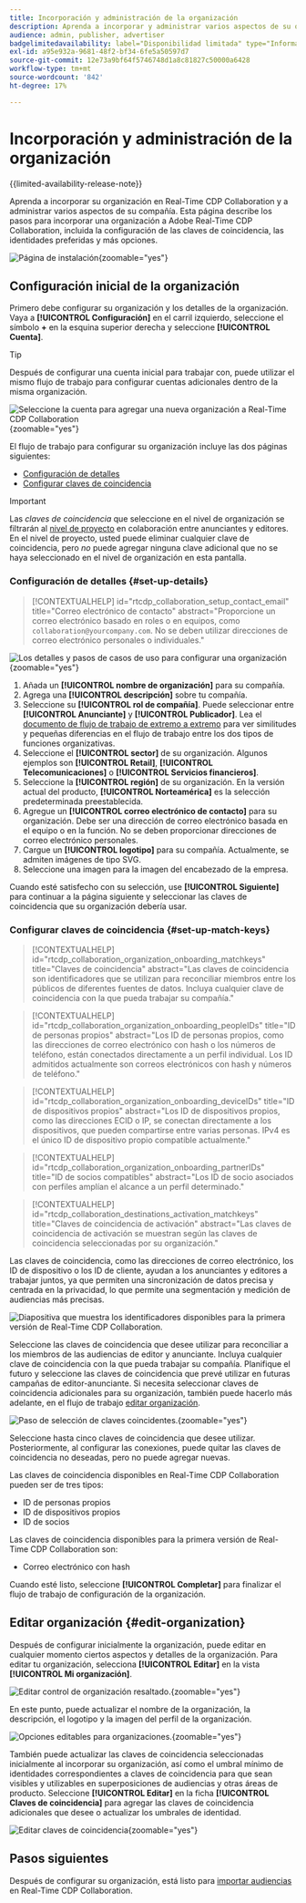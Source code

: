 ```yaml
---
title: Incorporación y administración de la organización
description: Aprenda a incorporar y administrar varios aspectos de su organización en Real-Time CDP Collaboration
audience: admin, publisher, advertiser
badgelimitedavailability: label="Disponibilidad limitada" type="Informative" url="https://helpx.adobe.com/legal/product-descriptions/real-time-customer-data-platform-collaboration.html newtab=true"
exl-id: a95e932a-9681-48f2-bf34-6fe5a50597d7
source-git-commit: 12e73a9bf64f5746748d1a8c81827c50000a6428
workflow-type: tm+mt
source-wordcount: '842'
ht-degree: 17%

---
```


# Incorporación y administración de la organización

{{limited-availability-release-note}}

Aprenda a incorporar su organización en Real-Time CDP Collaboration y a administrar varios aspectos de su compañía. Esta página describe los pasos para incorporar una organización a Adobe Real-Time CDP Collaboration, incluida la configuración de las claves de coincidencia, las identidades preferidas y más opciones.

![Página de instalación](/help/assets/setup/manage-organization/my-organization.png){zoomable="yes"}

## Configuración inicial de la organización

Primero debe configurar su organización y los detalles de la organización. Vaya a **[!UICONTROL Configuración]** en el carril izquierdo, seleccione el símbolo **+** en la esquina superior derecha y seleccione **[!UICONTROL Cuenta]**.

>[!TIP]
>
>Después de configurar una cuenta inicial para trabajar con, puede utilizar el mismo flujo de trabajo para configurar cuentas adicionales dentro de la misma organización.

![Seleccione la cuenta para agregar una nueva organización a Real-Time CDP Collaboration](/help/assets/setup/manage-organization/add-new-account.png){zoomable="yes"}

El flujo de trabajo para configurar su organización incluye las dos páginas siguientes:

* [Configuración de detalles](#set-up-details)
* [Configurar claves de coincidencia](#set-up-match-keys)

>[!IMPORTANT]
>
>Las *claves de coincidencia* que seleccione en el nivel de organización se filtrarán al [nivel de proyecto](/help/guide/collaborate/manage-projects.md) en colaboración entre anunciantes y editores. En el nivel de proyecto, usted puede eliminar cualquier clave de coincidencia, pero *no* puede agregar ninguna clave adicional que no se haya seleccionado en el nivel de organización en esta pantalla.

### Configuración de detalles {#set-up-details}

>[!CONTEXTUALHELP]
>id="rtcdp_collaboration_setup_contact_email"
>title="Correo electrónico de contacto"
>abstract="Proporcione un correo electrónico basado en roles o en equipos, como `collaboration@yourcompany.com`. No se deben utilizar direcciones de correo electrónico personales o individuales."

![Los detalles y pasos de casos de uso para configurar una organización](/help/assets/setup/manage-organization/add-organization-details.png){zoomable="yes"}

1. Añada un **[!UICONTROL nombre de organización]** para su compañía.
2. Agrega una **[!UICONTROL descripción]** sobre tu compañía.
3. Seleccione su **[!UICONTROL rol de compañía]**. Puede seleccionar entre **[!UICONTROL Anunciante]** y **[!UICONTROL Publicador]**. Lea el [documento de flujo de trabajo de extremo a extremo](/help/guide/end-to-end-workflow.md) para ver similitudes y pequeñas diferencias en el flujo de trabajo entre los dos tipos de funciones organizativas.
4. Seleccione el **[!UICONTROL sector]** de su organización. Algunos ejemplos son **[!UICONTROL Retail]**, **[!UICONTROL Telecomunicaciones]** o **[!UICONTROL Servicios financieros]**.
5. Seleccione la **[!UICONTROL región]** de su organización. En la versión actual del producto, **[!UICONTROL Norteamérica]** es la selección predeterminada preestablecida.
6. Agregue un **[!UICONTROL correo electrónico de contacto]** para su organización. Debe ser una dirección de correo electrónico basada en el equipo o en la función. No se deben proporcionar direcciones de correo electrónico personales.
7. Cargue un **[!UICONTROL logotipo]** para su compañía. Actualmente, se admiten imágenes de tipo SVG.
8. Seleccione una imagen para la imagen del encabezado de la empresa.

Cuando esté satisfecho con su selección, use **[!UICONTROL Siguiente]** para continuar a la página siguiente y seleccionar las claves de coincidencia que su organización debería usar.

### Configurar claves de coincidencia {#set-up-match-keys}

>[!CONTEXTUALHELP]
>id="rtcdp_collaboration_organization_onboarding_matchkeys"
>title="Claves de coincidencia"
>abstract="Las claves de coincidencia son identificadores que se utilizan para reconciliar miembros entre los públicos de diferentes fuentes de datos. Incluya cualquier clave de coincidencia con la que pueda trabajar su compañía."

>[!CONTEXTUALHELP]
>id="rtcdp_collaboration_organization_onboarding_peopleIDs"
>title="ID de personas propios"
>abstract="Los ID de personas propios, como las direcciones de correo electrónico con hash o los números de teléfono, están conectados directamente a un perfil individual. Los ID admitidos actualmente son correos electrónicos con hash y números de teléfono."

>[!CONTEXTUALHELP]
>id="rtcdp_collaboration_organization_onboarding_deviceIDs"
>title="ID de dispositivos propios"
>abstract="Los ID de dispositivos propios, como las direcciones ECID o IP, se conectan directamente a los dispositivos, que pueden compartirse entre varias personas. IPv4 es el único ID de dispositivo propio compatible actualmente."

>[!CONTEXTUALHELP]
>id="rtcdp_collaboration_organization_onboarding_partnerIDs"
>title="ID de socios compatibles"
>abstract="Los ID de socio asociados con perfiles amplían el alcance a un perfil determinado."

>[!CONTEXTUALHELP]
>id="rtcdp_collaboration_destinations_activation_matchkeys"
>title="Claves de coincidencia de activación"
>abstract="Las claves de coincidencia de activación se muestran según las claves de coincidencia seleccionadas por su organización."

Las claves de coincidencia, como las direcciones de correo electrónico, los ID de dispositivo o los ID de cliente, ayudan a los anunciantes y editores a trabajar juntos, ya que permiten una sincronización de datos precisa y centrada en la privacidad, lo que permite una segmentación y medición de audiencias más precisas.

![Diapositiva que muestra los identificadores disponibles para la primera versión de Real-Time CDP Collaboration.](/help/assets/setup/manage-organization/available-identifiers.png)

Seleccione las claves de coincidencia que desee utilizar para reconciliar a los miembros de las audiencias de editor y anunciante. Incluya cualquier clave de coincidencia con la que pueda trabajar su compañía. Planifique el futuro y seleccione las claves de coincidencia que prevé utilizar en futuras campañas de editor-anunciante. Si necesita seleccionar claves de coincidencia adicionales para su organización, también puede hacerlo más adelante, en el flujo de trabajo [editar organización](#edit-organization).

![Paso de selección de claves coincidentes.](/help/assets/setup/manage-organization/add-organization-match-keys.png){zoomable="yes"}

Seleccione hasta cinco claves de coincidencia que desee utilizar. Posteriormente, al configurar las conexiones, puede quitar las claves de coincidencia no deseadas, pero no puede agregar nuevas.

Las claves de coincidencia disponibles en Real-Time CDP Collaboration pueden ser de tres tipos:

* ID de personas propios
* ID de dispositivos propios
* ID de socios

Las claves de coincidencia disponibles para la primera versión de Real-Time CDP Collaboration son:

* Correo electrónico con hash

<!--

not available in the Limited GA release

* Hashed phone
* IPv4

-->

Cuando esté listo, seleccione **[!UICONTROL Completar]** para finalizar el flujo de trabajo de configuración de la organización.

## Editar organización {#edit-organization}

Después de configurar inicialmente la organización, puede editar en cualquier momento ciertos aspectos y detalles de la organización. Para editar tu organización, selecciona **[!UICONTROL Editar]** en la vista **[!UICONTROL Mi organización]**.

![Editar control de organización resaltado.](/help/assets/setup/manage-organization/edit-organization.png){zoomable="yes"}

En este punto, puede actualizar el nombre de la organización, la descripción, el logotipo y la imagen del perfil de la organización.

![Opciones editables para organizaciones.](/help/assets/setup/manage-organization/editable-options.png){zoomable="yes"}

También puede actualizar las claves de coincidencia seleccionadas inicialmente al incorporar su organización, así como el umbral mínimo de identidades correspondientes a claves de coincidencia para que sean visibles y utilizables en superposiciones de audiencias y otras áreas de producto. Seleccione **[!UICONTROL Editar]** en la ficha **[!UICONTROL Claves de coincidencia]** para agregar las claves de coincidencia adicionales que desee o actualizar los umbrales de identidad.

![Editar claves de coincidencia](/help/assets/setup/manage-organization/edit-match-keys.png){zoomable="yes"}

## Pasos siguientes

Después de configurar su organización, está listo para [importar audiencias](/help/guide/setup/onboard-audiences.md) en Real-Time CDP Collaboration.
